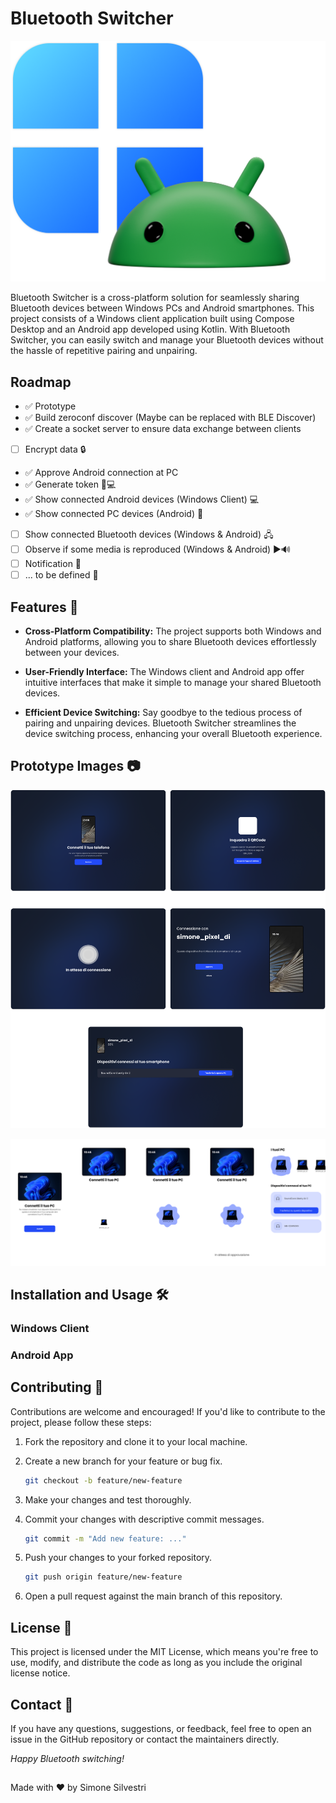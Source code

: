 # Bluetooth Switcher
![Logo](images/BluetoothSwitcher.png)

Bluetooth Switcher is a cross-platform solution for seamlessly sharing Bluetooth devices between Windows PCs and Android smartphones. This project consists of a Windows client application built using Compose Desktop and an Android app developed using Kotlin. With Bluetooth Switcher, you can easily switch and manage your Bluetooth devices without the hassle of repetitive pairing and unpairing.

## Roadmap

- ✅ Prototype
- ✅ Build zeroconf discover (Maybe can be replaced with BLE Discover)
- ✅  Create a socket server to ensure data exchange between clients  
- [ ]  Encrypt data 🔒
- ✅  Approve Android connection at PC
- ✅  Generate token 📲💻
- ✅  Show connected Android devices (Windows Client) 💻
- ✅  Show connected PC devices (Android) 📱
- [ ]  Show connected Bluetooth devices (Windows & Android) 🖧
- [ ]  Observe if some media is reproduced (Windows & Android) ▶️🔊
- [ ]  Notification 📢
- [ ]  ... to be defined 📝

## Features 🚀

- **Cross-Platform Compatibility:** The project supports both Windows and Android platforms, allowing you to share Bluetooth devices effortlessly between your devices.

- **User-Friendly Interface:** The Windows client and Android app offer intuitive interfaces that make it simple to manage your shared Bluetooth devices.

- **Efficient Device Switching:** Say goodbye to the tedious process of pairing and unpairing devices. Bluetooth Switcher streamlines the device switching process, enhancing your overall Bluetooth experience.

## Prototype Images 📷
![Win](images/Windows.png)

![Android](images/Android.png)

## Installation and Usage 🛠️

### Windows Client
### Android App

## Contributing 🤝
Contributions are welcome and encouraged! If you'd like to contribute to the project, please follow these steps:

1. Fork the repository and clone it to your local machine.
2. Create a new branch for your feature or bug fix.
    
    ```sh
    git checkout -b feature/new-feature

3. Make your changes and test thoroughly.

4. Commit your changes with descriptive commit messages.

    ```sh
    git commit -m "Add new feature: ..."

5. Push your changes to your forked repository.

    ```sh
    git push origin feature/new-feature

6. Open a pull request against the main branch of this repository.

## License 📜
This project is licensed under the MIT License, which means you're free to use, modify, and distribute the code as long as you include the original license notice.

## Contact 📧
If you have any questions, suggestions, or feedback, feel free to open an issue in the GitHub repository or contact the maintainers directly.

*Happy Bluetooth switching!*


## 

Made with ❤️ by Simone Silvestri
